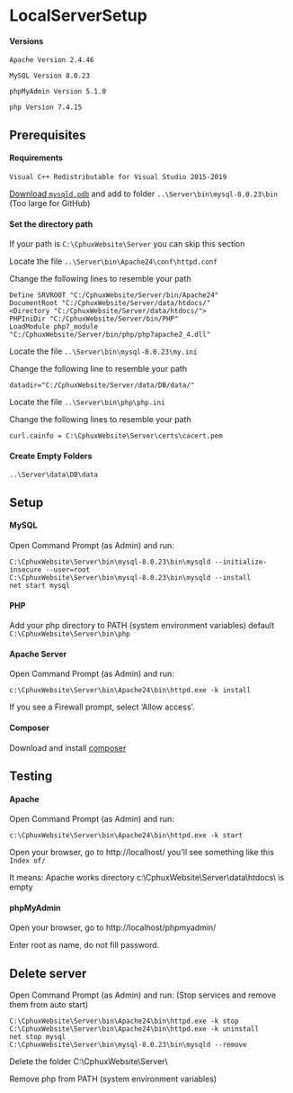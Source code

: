 # LocalServerSetup
#### Versions
`Apache Version 2.4.46`

`MySQL Version 8.0.23`

`phpMyAdmin Version 5.1.0`

`php Version 7.4.15`

## Prerequisites

#### Requirements
`Visual C++ Redistributable for Visual Studio 2015-2019`

[Download `mysqld.pdb`](https://drive.google.com/file/d/1pJo-Yx_K5Q6Ee8adUhXpoJXM09vbVIT3/view?usp=sharing) and add to folder `..\Server\bin\mysql-8.0.23\bin` (Too large for GitHub)

#### Set the directory path
If your path is `C:\CphuxWebsite\Server` you can skip this section

Locate the file `..\Server\bin\Apache24\conf\httpd.conf`

Change the following lines to resemble your path
```
Define SRVROOT "C:/CphuxWebsite/Server/bin/Apache24"
DocumentRoot "C:/CphuxWebsite/Server/data/htdocs/"
<Directory "C:/CphuxWebsite/Server/data/htdocs/">
PHPIniDir "C:/CphuxWebsite/Server/bin/PHP"
LoadModule php7_module "C:/CphuxWebsite/Server/bin/php/php7apache2_4.dll"
```
Locate the file `..\Server\bin\mysql-8.0.23\my.ini`

Change the following line to resemble your path
```
datadir="C:/CphuxWebsite/Server/data/DB/data/"
```
Locate the file `..\Server\bin\php\php.ini`

Change the following lines to resemble your path
```
curl.cainfo = C:\CphuxWebsite\Server\certs\cacert.pem
```

#### Create Empty Folders
```
..\Server\data\DB\data
```

## Setup

#### MySQL
Open Command Prompt (as Admin) and run:
```
C:\CphuxWebsite\Server\bin\mysql-8.0.23\bin\mysqld --initialize-insecure --user=root
C:\CphuxWebsite\Server\bin\mysql-8.0.23\bin\mysqld --install
net start mysql
```

#### PHP
Add your php directory to PATH (system environment variables) default `C:\CphuxWebsite\Server\bin\php`

#### Apache Server
Open Command Prompt (as Admin) and run:
```
c:\CphuxWebsite\Server\bin\Apache24\bin\httpd.exe -k install
```

If you see a Firewall prompt, select ‘Allow access’.

#### Composer
Download and install [composer](https://getcomposer.org/download/)

## Testing

#### Apache
Open Command Prompt (as Admin) and run:
```
c:\CphuxWebsite\Server\bin\Apache24\bin\httpd.exe -k start
```
Open your browser, go to http://localhost/ you'll see something like this
`Index of/`

It means: Apache works
directory c:\CphuxWebsite\Server\data\htdocs\ is empty

#### phpMyAdmin
Open your browser, go to http://localhost/phpmyadmin/

Enter root as name, do not fill password.



## Delete server
Open Command Prompt (as Admin) and run: (Stop services and remove them from auto start)
```
C:\CphuxWebsite\Server\bin\Apache24\bin\httpd.exe -k stop
C:\CphuxWebsite\Server\bin\Apache24\bin\httpd.exe -k uninstall
net stop mysql
C:\CphuxWebsite\Server\bin\mysql-8.0.23\bin\mysqld --remove
```
Delete the folder C:\CphuxWebsite\Server\

Remove php from PATH (system environment variables)
